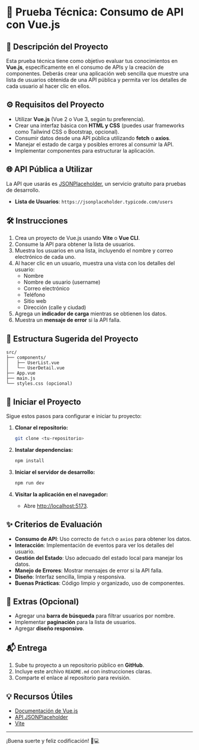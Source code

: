 
# 📝 Prueba Técnica: Consumo de API con Vue.js

## 🎯 **Descripción del Proyecto**
Esta prueba técnica tiene como objetivo evaluar tus conocimientos en **Vue.js**, específicamente en el consumo de APIs y la creación de componentes. Deberás crear una aplicación web sencilla que muestre una lista de usuarios obtenida de una API pública y permita ver los detalles de cada usuario al hacer clic en ellos.

## ⚙️ **Requisitos del Proyecto**
- Utilizar **Vue.js** (Vue 2 o Vue 3, según tu preferencia).
- Crear una interfaz básica con **HTML y CSS** (puedes usar frameworks como Tailwind CSS o Bootstrap, opcional).
- Consumir datos desde una API pública utilizando **fetch** o **axios**.
- Manejar el estado de carga y posibles errores al consumir la API.
- Implementar componentes para estructurar la aplicación.

## 🌐 **API Pública a Utilizar**
La API que usarás es [JSONPlaceholder](https://jsonplaceholder.typicode.com/), un servicio gratuito para pruebas de desarrollo.

- **Lista de Usuarios**: `https://jsonplaceholder.typicode.com/users`

## 🛠️ **Instrucciones**
1. Crea un proyecto de Vue.js usando **Vite** o **Vue CLI**.
2. Consume la API para obtener la lista de usuarios.
3. Muestra los usuarios en una lista, incluyendo el nombre y correo electrónico de cada uno.
4. Al hacer clic en un usuario, muestra una vista con los detalles del usuario:
   - Nombre
   - Nombre de usuario (username)
   - Correo electrónico
   - Teléfono
   - Sitio web
   - Dirección (calle y ciudad)
5. Agrega un **indicador de carga** mientras se obtienen los datos.
6. Muestra un **mensaje de error** si la API falla.

## 📂 **Estructura Sugerida del Proyecto**
```
src/
├── components/
│   ├── UserList.vue
│   └── UserDetail.vue
├── App.vue
├── main.js
└── styles.css (opcional)
```

## 🚀 **Iniciar el Proyecto**
Sigue estos pasos para configurar e iniciar tu proyecto:

1. **Clonar el repositorio:**
   ```bash
   git clone <tu-repositorio>
   ```

2. **Instalar dependencias:**
   ```bash
   npm install
   ```

3. **Iniciar el servidor de desarrollo:**
   ```bash
   npm run dev
   ```

4. **Visitar la aplicación en el navegador:**
   - Abre [http://localhost:5173](http://localhost:5173).

## ✨ **Criterios de Evaluación**
- **Consumo de API**: Uso correcto de `fetch` o `axios` para obtener los datos.
- **Interacción**: Implementación de eventos para ver los detalles del usuario.
- **Gestión del Estado**: Uso adecuado del estado local para manejar los datos.
- **Manejo de Errores**: Mostrar mensajes de error si la API falla.
- **Diseño**: Interfaz sencilla, limpia y responsiva.
- **Buenas Prácticas**: Código limpio y organizado, uso de componentes.

## 🌟 **Extras (Opcional)**
- Agregar una **barra de búsqueda** para filtrar usuarios por nombre.
- Implementar **paginación** para la lista de usuarios.
- Agregar **diseño responsivo**.

## 📬 **Entrega**
1. Sube tu proyecto a un repositorio público en **GitHub**.
2. Incluye este archivo `README.md` con instrucciones claras.
3. Comparte el enlace al repositorio para revisión.

## 💡 **Recursos Útiles**
- [Documentación de Vue.js](https://vuejs.org/guide/introduction.html)
- [API JSONPlaceholder](https://jsonplaceholder.typicode.com/)
- [Vite](https://vitejs.dev/guide/)

---

¡Buena suerte y feliz codificación! 🚀💻
